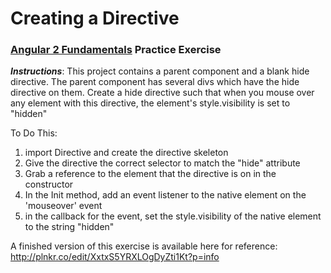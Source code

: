 # Creating a Directive
### [Angular 2 Fundamentals]("https://app.pluralsight.com/courses/angular2-fundamentals") Practice Exercise


**_Instructions_**: This project contains a parent component and a blank hide directive.
The parent component has several divs which have the hide directive on them.
Create a hide directive such that when you mouse over any element with this directive,
the element's style.visibility is set to "hidden"


To Do This:

1. import Directive and create the directive skeleton
2. Give the directive the correct selector to match the "hide" attribute
3. Grab a reference to the element that the directive is on in the constructor
4. In the Init method, add an event listener to the native element on the 'mouseover' event
5. in the callback for the event, set the style.visibility of the native element to the string "hidden"


A finished version of this exercise is available here for reference: http://plnkr.co/edit/XxtxS5YRXLOgDyZti1Kt?p=info
